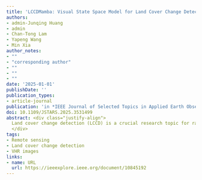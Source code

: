 ```yaml
---
title: 'LCCDMamba: Visual State Space Model for Land Cover Change Detection of VHR Remote Sensing Images'
authors:
- admin-Junqing Huang
- admin
- Chan-Tong Lam
- Yapeng Wang
- Min Xia
author_notes:
- ""
- "corresponding author"
- ""
- ""
- ""
date: '2025-01-01'
publishDate: ''
publication_types:
- article-journal
publication: 'in *IEEE Journal of Selected Topics in Applied Earth Observations and Remote Sensing*  [SCI, JCR Q1]'
doi: 10.1109/JSTARS.2025.3531499
abstract: <div class="justify-align">
  Land cover change detection (LCCD) is a crucial research topic for rational planning of land use and facilitation of sustainable land resource growth. However, due to the complexity of LCCD tasks, integrating global and local features and fusing contextual information from remote sensing features are essential. Recently, with the advent of Mamba, which maintains linear time complexity and high efficiency in processing long-range data, it offers a new solution to address feature-fusion challenges in LCCD. Therefore, a novel Visual State Space Model (SSM) for Land Cover Change Detection (LCCDMamba) is proposed, which uses Siam-VMamba as a backbone to extract multidimensional land cover features. To fuse the change information across difference temporal, Multi-scale Information Spatio-temporal Fusion (MISF) module is designed to aggregate difference information from bi-temporal features. The proposed MISF comprises Multi-Scale Feature Aggregation (MSFA) which utilizes strip convolution to aggregate multi-scale local change information of bi-temporal land cover features, and Residual with SS2D (RSS) which employs residual structure with SS2D to capture global feature differences of bi-temporal land cover features. To enhance the correlation of change features across different dimensions, in the Decoder, we design a Dual Token Modeling SSM (DTMS) through two token modeling approaches. This preserves high-dimensional semantic features and thus ensures that the multi-scale change information across various dimensions will not be lost during feature restoration. Experiments have been conducted on WHU-CD, LEVIR-CD, and GVLM datasets, and the results demonstrate that LCCDMamba achieves F1 scores of 94.18%, 91.68%, and 87.14%, respectively, outperforming all the models compared.
  </div>
tags:
- Remote sensing
- Land cover change detection
- VHR images
links:
- name: URL
  url: https://ieeexplore.ieee.org/document/10845192
---
```

